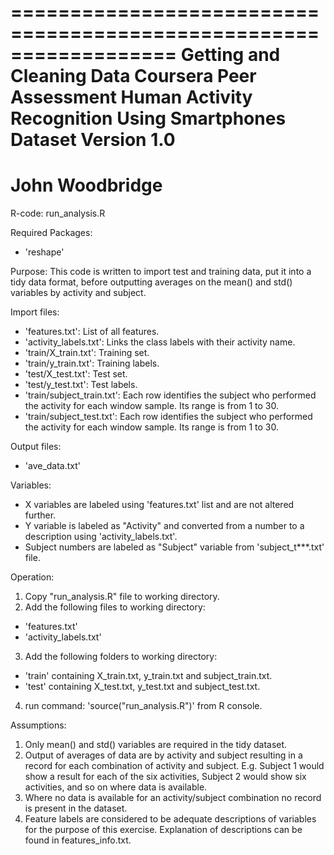 ==================================================================
Getting and Cleaning Data Coursera Peer Assessment
Human Activity Recognition Using Smartphones Dataset
Version 1.0
==================================================================
John Woodbridge
==================================================================

R-code:
run_analysis.R

Required Packages:
- 'reshape'

Purpose:
This code is written to import test and training data, put it into a tidy data
format, before outputting averages on the mean() and std() variables by
activity and subject.

Import files:
- 'features.txt': List of all features.
- 'activity_labels.txt': Links the class labels with their activity name.
- 'train/X_train.txt': Training set.
- 'train/y_train.txt': Training labels.
- 'test/X_test.txt': Test set.
- 'test/y_test.txt': Test labels.
- 'train/subject_train.txt': Each row identifies the subject who performed 
	the activity for each window sample. Its range is from 1 to 30. 
- 'train/subject_test.txt': Each row identifies the subject who performed 
	the activity for each window sample. Its range is from 1 to 30. 

Output files:
- 'ave_data.txt'

Variables:
- X variables are labeled using 'features.txt' list and are not altered further.
- Y variable is labeled as "Activity" and converted from a number to a 
  description using 'activity_labels.txt'.
- Subject numbers are labeled as "Subject" variable from 'subject_t***.txt' file.

Operation:
1. Copy "run_analysis.R" file to working directory.
2. Add the following files to working directory:
- 'features.txt'
- 'activity_labels.txt'
3. Add the following folders to working directory:
- 'train' containing X_train.txt, y_train.txt and subject_train.txt.
- 'test' containing X_test.txt, y_test.txt and subject_test.txt.
4. run command: 'source("run_analysis.R")' from R console.

Assumptions:
1. Only mean() and std() variables are required in the tidy dataset.
2. Output of averages of data are by activity and subject resulting in
   a record for each combination of activity and subject. E.g. Subject 1
   would show a result for each of the six activities, Subject 2 would
   show six activities, and so on where data is available.
3. Where no data is available for an activity/subject combination no record
   is present in the dataset.
4. Feature labels are considered to be adequate descriptions of variables
   for the purpose of this exercise. Explanation of descriptions can be found
   in features_info.txt.
   